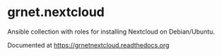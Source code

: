 # grnet.nextcloud

Ansible collection with roles for installing Nextcloud on Debian/Ubuntu.

Documented at https://grnetnextcloud.readthedocs.org
